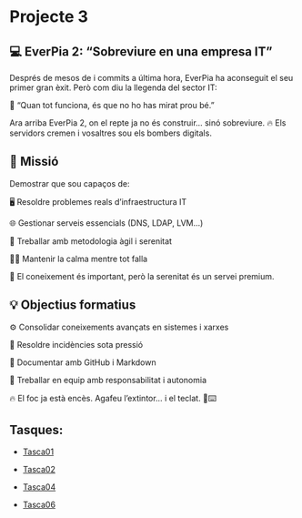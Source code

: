 # Projecte 3

## 💻 EverPia 2: “Sobreviure en una empresa IT”

Després de mesos de i commits a última hora, EverPia ha aconseguit el seu primer gran èxit.
Però com diu la llegenda del sector IT:

🧠 “Quan tot funciona, és que no ho has mirat prou bé.”

Ara arriba EverPia 2, on el repte ja no és construir… sinó sobreviure.
🔥 Els servidors cremen i vosaltres sou els bombers digitals.

## 🎯 Missió

Demostrar que sou capaços de:

🖥️ Resoldre problemes reals d’infraestructura IT

🌐 Gestionar serveis essencials (DNS, LDAP, LVM…)

🚀 Treballar amb metodologia àgil i serenitat

🧘‍♂️ Mantenir la calma mentre tot falla

💎 El coneixement és important, però la serenitat és un servei premium.

## 💡 Objectius formatius

⚙️ Consolidar coneixements avançats en sistemes i xarxes

🔧 Resoldre incidències sota pressió

📝 Documentar amb GitHub i Markdown

🤝 Treballar en equip amb responsabilitat i autonomia


🔥 El foc ja està encès.
Agafeu l’extintor… i el teclat. 🧯⌨️


## Tasques:
- [Tasca01](Tasca01)

- [Tasca02](Tasca02)

- [Tasca04](Tasca04)

- [Tasca06](Tasca06)
  





  
